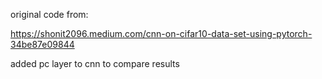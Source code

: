 original code from:

https://shonit2096.medium.com/cnn-on-cifar10-data-set-using-pytorch-34be87e09844

added pc layer to cnn to compare results